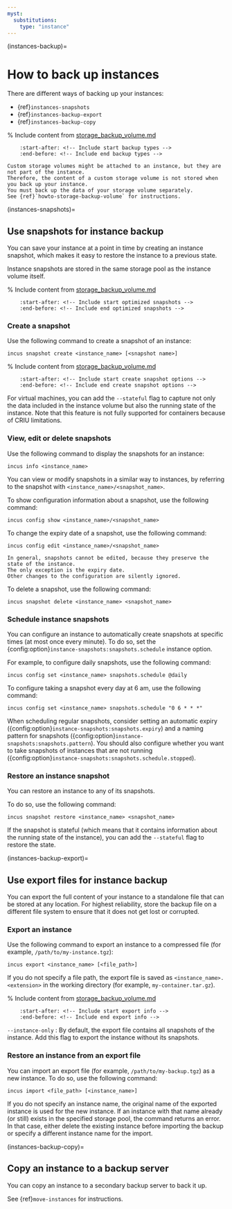 ```yaml
---
myst:
  substitutions:
    type: "instance"
---
```


(instances-backup)=
# How to back up instances

There are different ways of backing up your instances:

- {ref}`instances-snapshots`
- {ref}`instances-backup-export`
- {ref}`instances-backup-copy`

% Include content from [storage_backup_volume.md](storage_backup_volume.md)
```{include} storage_backup_volume.md
    :start-after: <!-- Include start backup types -->
    :end-before: <!-- Include end backup types -->
```

```{note}
Custom storage volumes might be attached to an instance, but they are not part of the instance.
Therefore, the content of a custom storage volume is not stored when you back up your instance.
You must back up the data of your storage volume separately.
See {ref}`howto-storage-backup-volume` for instructions.
```

(instances-snapshots)=
## Use snapshots for instance backup

You can save your instance at a point in time by creating an instance snapshot, which makes it easy to restore the instance to a previous state.

Instance snapshots are stored in the same storage pool as the instance volume itself.

% Include content from [storage_backup_volume.md](storage_backup_volume.md)
```{include} storage_backup_volume.md
    :start-after: <!-- Include start optimized snapshots -->
    :end-before: <!-- Include end optimized snapshots -->
```

### Create a snapshot

Use the following command to create a snapshot of an instance:

    incus snapshot create <instance_name> [<snapshot name>]

% Include content from [storage_backup_volume.md](storage_backup_volume.md)
```{include} storage_backup_volume.md
    :start-after: <!-- Include start create snapshot options -->
    :end-before: <!-- Include end create snapshot options -->
```

For virtual machines, you can add the `--stateful` flag to capture not only the data included in the instance volume but also the running state of the instance.
Note that this feature is not fully supported for containers because of CRIU limitations.

### View, edit or delete snapshots

Use the following command to display the snapshots for an instance:

    incus info <instance_name>

You can view or modify snapshots in a similar way to instances, by referring to the snapshot with `<instance_name>/<snapshot_name>`.

To show configuration information about a snapshot, use the following command:

    incus config show <instance_name>/<snapshot_name>

To change the expiry date of a snapshot, use the following command:

    incus config edit <instance_name>/<snapshot_name>

```{note}
In general, snapshots cannot be edited, because they preserve the state of the instance.
The only exception is the expiry date.
Other changes to the configuration are silently ignored.
```

To delete a snapshot, use the following command:

    incus snapshot delete <instance_name> <snapshot_name>

### Schedule instance snapshots

You can configure an instance to automatically create snapshots at specific times (at most once every minute).
To do so, set the {config:option}`instance-snapshots:snapshots.schedule` instance option.

For example, to configure daily snapshots, use the following command:

    incus config set <instance_name> snapshots.schedule @daily

To configure taking a snapshot every day at 6 am, use the following command:

    incus config set <instance_name> snapshots.schedule "0 6 * * *"

When scheduling regular snapshots, consider setting an automatic expiry ({config:option}`instance-snapshots:snapshots.expiry`) and a naming pattern for snapshots ({config:option}`instance-snapshots:snapshots.pattern`).
You should also configure whether you want to take snapshots of instances that are not running ({config:option}`instance-snapshots:snapshots.schedule.stopped`).

### Restore an instance snapshot

You can restore an instance to any of its snapshots.

To do so, use the following command:

    incus snapshot restore <instance_name> <snapshot_name>

If the snapshot is stateful (which means that it contains information about the running state of the instance), you can add the `--stateful` flag to restore the state.

(instances-backup-export)=
## Use export files for instance backup

You can export the full content of your instance to a standalone file that can be stored at any location.
For highest reliability, store the backup file on a different file system to ensure that it does not get lost or corrupted.

### Export an instance

Use the following command to export an instance to a compressed file (for example, `/path/to/my-instance.tgz`):

    incus export <instance_name> [<file_path>]

If you do not specify a file path, the export file is saved as `<instance_name>.<extension>` in the working directory (for example, `my-container.tar.gz`).

% Include content from [storage_backup_volume.md](storage_backup_volume.md)
```{include} storage_backup_volume.md
    :start-after: <!-- Include start export info -->
    :end-before: <!-- Include end export info -->
```

`--instance-only`
: By default, the export file contains all snapshots of the instance.
  Add this flag to export the instance without its snapshots.

### Restore an instance from an export file

You can import an export file (for example, `/path/to/my-backup.tgz`) as a new instance.
To do so, use the following command:

    incus import <file_path> [<instance_name>]

If you do not specify an instance name, the original name of the exported instance is used for the new instance.
If an instance with that name already (or still) exists in the specified storage pool, the command returns an error.
In that case, either delete the existing instance before importing the backup or specify a different instance name for the import.

(instances-backup-copy)=
## Copy an instance to a backup server

You can copy an instance to a secondary backup server to back it up.

See {ref}`move-instances` for instructions.
